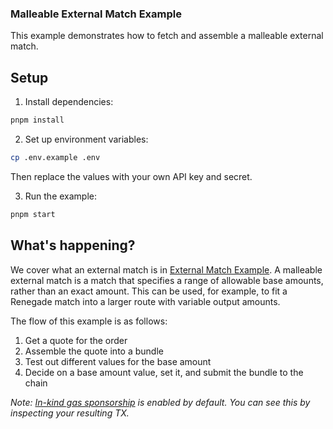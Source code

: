 ### Malleable External Match Example
This example demonstrates how to fetch and assemble a malleable external match. 

## Setup

1. Install dependencies:
```bash
pnpm install
```

2. Set up environment variables:
```bash
cp .env.example .env
```
Then replace the values with your own API key and secret.

3. Run the example:
```bash
pnpm start
```

## What's happening?
We cover what an external match is in [External Match Example](../external-match/README.md). A malleable external match is a match that specifies a range of allowable base amounts, rather than an exact amount. This can be used, for example, to fit a Renegade match into a larger route with variable output amounts.

The flow of this example is as follows:

1. Get a quote for the order
2. Assemble the quote into a bundle
3. Test out different values for the base amount
4. Decide on a base amount value, set it, and submit the bundle to the chain

_Note: [In-kind gas sponsorship](../in-kind-gas-sponsorship/README.md) is enabled by default. You can see this by inspecting your resulting TX._
